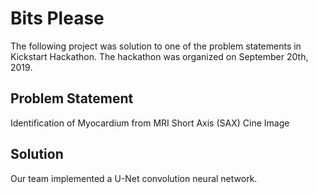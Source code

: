 # Bits Please

The following project was solution to one of the problem statements in Kickstart Hackathon. The hackathon was organized on September 20th, 2019.

## Problem Statement

Identification of Myocardium from MRI Short Axis (SAX) Cine Image 

## Solution
Our team implemented a U-Net convolution neural network.
